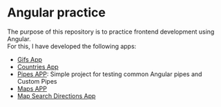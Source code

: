 # Angular practice

The purpose of this repository is to practice frontend development using Angular. \
For this, I have developed the following apps:

- [Gifs App](https://sweet-mochi-8d33b6.netlify.app/)
- [Countries App](https://voluble-semolina-ca7bbf.netlify.app/)
- [Pipes APP](https://ephemeral-rolypoly-f6a63c.netlify.app): Simple project for testing common Angular pipes and Custom Pipes
- [Maps APP](https://ephemeral-rolypoly-f6a63c.netlify.app)
- [Map Search Directions App](https://resonant-hotteok-2eb8d2.netlify.app/)
